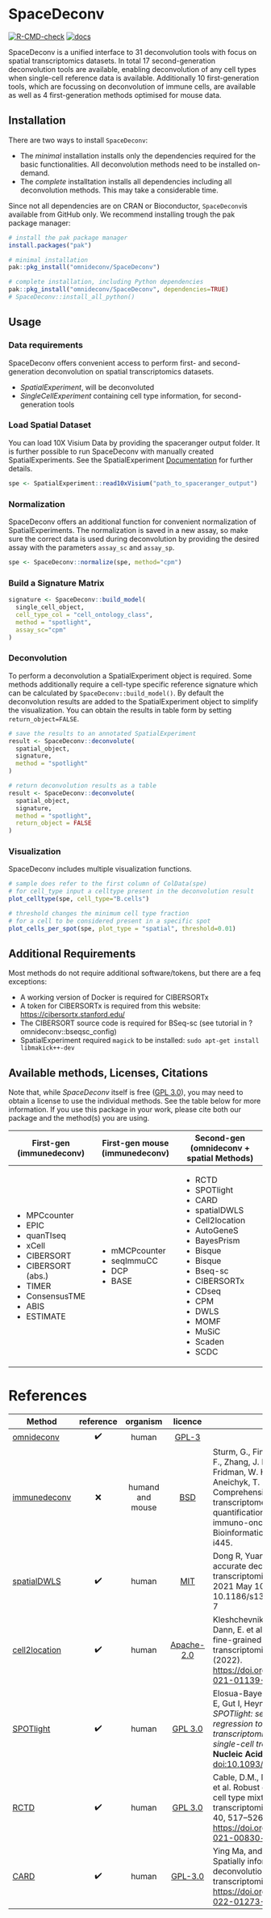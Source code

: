 # SpaceDeconv

[![R-CMD-check](https://github.com/omnideconv/SpaceDeconv/actions/workflows/test.yml/badge.svg)](https://github.com/omnideconv/SpaceDeconv/actions/workflows/test.yml)
[![docs](https://github.com/omnideconv/SpaceDeconv/actions/workflows/pkgdown.yml/badge.svg)](https://github.com/omnideconv/SpaceDeconv/actions/workflows/pkgdown.yml)

SpaceDeconv is a unified interface to 31 deconvolution tools with focus on spatial transcriptomics datasets. In total 17 second-generation deconvolution tools are available, enabling deconvolution of any cell types when single-cell reference data is available. Additionally 10 first-generation tools, which are focussing on deconvolution of immune cells, are available as well as 4 first-generation methods optimised for mouse data.

## Installation

There are two ways to install `SpaceDeconv`:

- The _minimal_ installation installs only the dependencies required for the basic functionalities. All deconvolution methods need to be installed on-demand.
- The _complete_ installtation installs all dependencies including all deconvolution methods. This may take a considerable time.

Since not all dependencies are on CRAN or Bioconductor, `SpaceDeconv`is available from GitHub only. We recommend installing trough the pak package manager:

```r
# install the pak package manager
install.packages("pak")

# minimal installation
pak::pkg_install("omnideconv/SpaceDeconv")

# complete installation, including Python dependencies
pak::pkg_install("omnideconv/SpaceDeconv", dependencies=TRUE)
# SpaceDeconv::install_all_python()
```

## Usage

### Data requirements

SpaceDeconv offers convenient access to perform first- and second-generation deconvolution on spatial transcriptomics datasets.

- _SpatialExperiment_, will be deconvoluted
- _SingleCellExperiment_ containing cell type information, for second-generation tools

### Load Spatial Dataset

You can load 10X Visium Data by providing the spaceranger output folder. It is further possible to run SpaceDeconv with manually created SpatialExperiments. See the SpatialExperiment [Documentation](https://github.com/drighelli/SpatialExperiment) for further details.

```r
spe <- SpatialExperiment::read10xVisium("path_to_spaceranger_output")
```

### Normalization

SpaceDeconv offers an additional function for convenient normalization of SpatialExperiments. The normalization is saved in a new assay, so make sure the correct data is used during deconvolution by providing the desired assay with the parameters `assay_sc` and `assay_sp`.

```r
spe <- SpaceDeconv::normalize(spe, method="cpm")

```

### Build a Signature Matrix

```r
signature <- SpaceDeconv::build_model(
  single_cell_object,
  cell_type_col = "cell_ontology_class",
  method = "spotlight",
  assay_sc="cpm"
)
```

### Deconvolution

To perform a deconvolution a SpatialExperiment object is required. Some methods additionally require a cell-type specific reference signature which can be calculated by `SpaceDeconv::build_model()`. By default the deconvolution results are added to the SpatialExperiment object to simplify the visualization. You can obtain the results in table form by setting `return_object=FALSE`.

```r
# save the results to an annotated SpatialExperiment
result <- SpaceDeconv::deconvolute(
  spatial_object,
  signature,
  method = "spotlight"
)

# return deconvolution results as a table
result <- SpaceDeconv::deconvolute(
  spatial_object,
  signature,
  method = "spotlight",
  return_object = FALSE
)
```

### Visualization

SpaceDeconv includes multiple visualization functions.

```r
# sample does refer to the first column of ColData(spe)
# for cell_type input a celltype present in the deconvolution result
plot_celltype(spe, cell_type="B.cells")

# threshold changes the minimum cell type fraction
# for a cell to be considered present in a specific spot
plot_cells_per_spot(spe, plot_type = "spatial", threshold=0.01)
```

## Additional Requirements

Most methods do not require additional software/tokens, but there are a feq exceptions:

- A working version of Docker is required for CIBERSORTx
- A token for CIBERSORTx is required from this website:
  <https://cibersortx.stanford.edu/>
- The CIBERSORT source code is required for BSeq-sc (see tutorial in
  ?omnideconv::bseqsc_config)
- SpatialExperiment required `magick` to be installed: `sudo apt-get install libmakick++-dev`

## Available methods, Licenses, Citations

Note that, while _SpaceDeconv_ itself is free ([GPL
3.0](https://github.com/omnideconv/omnideconv/blob/main/LICENSE)), you may
need to obtain a license to use the individual methods. See the table
below for more information. If you use this package in your work, please
cite both our package and the method(s) you are using.

| First-gen (immunedeconv)                                                                                                                                                               | First-gen mouse (immunedeconv)                                            | Second-gen (omnideconv + spatial Methods)                                                                                                                                                                                                                                                           |
| -------------------------------------------------------------------------------------------------------------------------------------------------------------------------------------- | ------------------------------------------------------------------------- | --------------------------------------------------------------------------------------------------------------------------------------------------------------------------------------------------------------------------------------------------------------------------------------------------- |
| <ul><li>MPCcounter</li><li>EPIC</li><li>quanTIseq</li><li>xCell</li><li>CIBERSORT</li><li>CIBERSORT (abs.)</li><li>TIMER</li><li>ConsensusTME</li><li>ABIS</li><li>ESTIMATE</li> </ul> | <ul> <li>mMCPcounter</li><li>seqImmuCC</li><li>DCP</li><li>BASE</li></ul> | <ul><li>RCTD</li><li>SPOTlight</li><li>CARD</li><li>spatialDWLS</li><li>Cell2location</li><li>AutoGeneS</li><li>BayesPrism</li><li>Bisque</li><li>Bisque</li><li>Bseq-sc</li><li>CIBERSORTx</li><li>CDseq</li><li>CPM</li><li>DWLS</li><li>MOMF</li><li>MuSiC</li><li>Scaden</li><li>SCDC</li></ul> |

# References

| Method                                                         |     reference      |     organism     |                                     licence                                     | citation                                                                                                                                                                                                                                                          |
| -------------------------------------------------------------- | :----------------: | :--------------: | :-----------------------------------------------------------------------------: | ----------------------------------------------------------------------------------------------------------------------------------------------------------------------------------------------------------------------------------------------------------------- |
| [omnideconv](https://github.com/omnideconv/omnideconv)         | :heavy_check_mark: |      human       |       [GPL-3](https://github.com/omnideconv/omnideconv/blob/main/LICENSE)       |                                                                                                                                                                                                                                                                   |
| [immunedeconv](https://github.com/omnideconv/immunedeconv)     |        :x:         | humand and mouse |      [BSD](https://github.com/omnideconv/immunedeconv/blob/master/LICENSE)      | Sturm, G., Finotello, F., Petitprez, F., Zhang, J. D., Baumbach, J., Fridman, W. H., ..., List, M., Aneichyk, T. (2019). Comprehensive evaluation of transcriptome-based cell-type quantification methods for immuno-oncology. Bioinformatics, 35(14), i436-i445. |
| [spatialDWLS](https://github.com/RubD/Giotto/)                 | :heavy_check_mark: |      human       |            [MIT](https://github.com/RubD/Giotto/blob/master/LICENSE)            | Dong R, Yuan GC. SpatialDWLS: accurate deconvolution of spatial transcriptomic data. Genome Biol. 2021 May 10;22(1):145. doi: 10.1186/s13059-021-02362-7                                                                                                          |
| [cell2location](https://github.com/BayraktarLab/cell2location) | :heavy_check_mark: |      human       | [Apache-2.0](https://github.com/BayraktarLab/cell2location/blob/master/LICENSE) | Kleshchevnikov, V., Shmatko, A., Dann, E. et al. Cell2location maps fine-grained cell types in spatial transcriptomics. Nat Biotechnol (2022). <https://doi.org/10.1038/s41587-021-01139-4>                                                                       |
| [SPOTlight](https://github.com/MarcElosua/SPOTlight)           | :heavy_check_mark: |      human       |     [GPL 3.0](https://github.com/MarcElosua/SPOTlight/blob/main/LICENSE.md)     | Elosua-Bayes M, Nieto P, Mereu E, Gut I, Heyn H (2021): _SPOTlight: seeded NMF regression to deconvolute spatial transcriptomics spots with single-cell transcriptomes_. **Nucleic Acids Res** 49(9):e50. <doi:10.1093/nar/gkab043>.                              |
| [RCTD](https://github.com/dmcable/spacexr)                     | :heavy_check_mark: |      human       |        [GPL 3.0](https://github.com/dmcable/spacexr/blob/master/LICENSE)        | Cable, D.M., Murray, E., Zou, L.S. et al. Robust decomposition of cell type mixtures in spatial transcriptomics. Nat Biotechnol 40, 517–526 (2022). <https://doi.org/10.1038/s41587-021-00830-w>                                                                  |
| [CARD](https://github.com/YingMa0107/CARD)                     | :heavy_check_mark: |      human       |      [GPL-3.0](https://github.com/YingMa0107/CARD/blob/master/LICENSE.md)       | Ying Ma, and Xiang Zhou (2022). Spatially informed cell type deconvolution for spatial transcriptomics. <https://doi.org/10.1038/s41587-022-01273-7>                                                                                                              |
